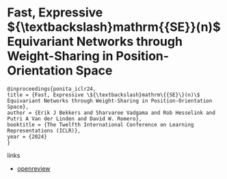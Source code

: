 # Fast, Expressive \${\textbackslash}mathrm\{{SE}\}(n)\$ Equivariant Networks through Weight-Sharing in Position-Orientation Space

```
@inproceedings{ponita_iclr24,
title = {Fast, Expressive \${\textbackslash}mathrm\{{SE}\}(n)\$ Equivariant Networks through Weight-Sharing in Position-Orientation Space},
author = {Erik J Bekkers and Sharvaree Vadgama and Rob Hesselink and Putri A Van der Linden and David W. Romero},
booktitle = {The Twelfth International Conference on Learning Representations (ICLR)},
year = {2024}
}
```

links
- [openreview](https://openreview.net/forum?id=dPHLbUqGbr)
